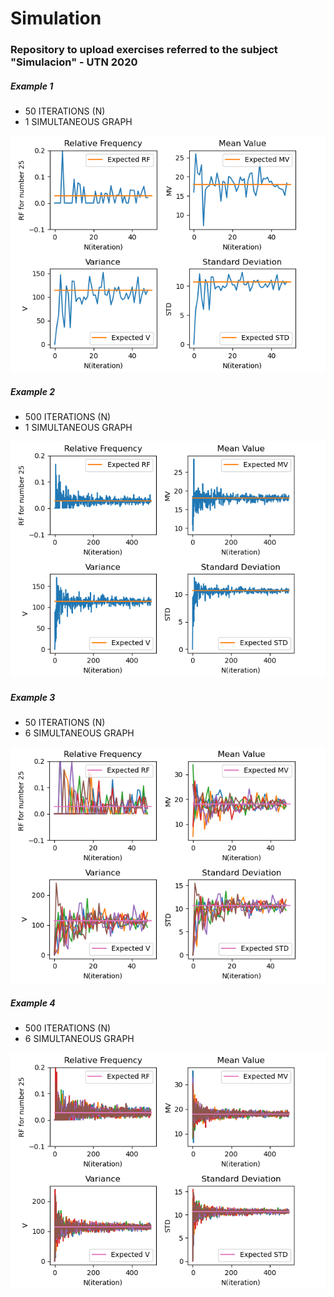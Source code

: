 # Simulation
### Repository to upload exercises referred to the subject "Simulacion" - UTN 2020

##### Example 1
- 50 ITERATIONS (N)
- 1 SIMULTANEOUS GRAPH

![50-Iterations](/screenshots/R_50_iterations.png)

##### Example 2
- 500 ITERATIONS (N)
- 1 SIMULTANEOUS GRAPH

![500-Iterations](/screenshots/R_500_iterations.png)

##### Example 3
- 50 ITERATIONS (N)
- 6 SIMULTANEOUS GRAPH

![50-Iterations](/screenshots/R6_50_iterations.png)

##### Example 4
- 500 ITERATIONS (N)
- 6 SIMULTANEOUS GRAPH

![500-Iterations](/screenshots/R6_500_iterations.png)
